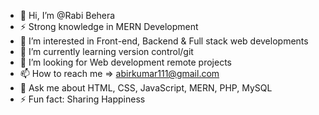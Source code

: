 - 👋 Hi, I’m @Rabi Behera
- ⚡ Strong knowledge in MERN Development
- 👀 I’m interested in Front-end, Backend & Full stack web developments
- 🌱 I’m currently learning version control/git
- 💞️ I’m looking for Web development remote projects
- 📫 How to reach me  =>   abirkumar111@gmail.com
- 💬 Ask me about  HTML, CSS, JavaScript, MERN, PHP, MySQL
- ⚡ Fun fact: Sharing Happiness

<!---
Mr-Rabi-111/Mr-Rabi-111 is a ✨ special ✨ repository because its `README.md` (this file) appears on your GitHub profile.
You can click the Preview link to take a look at your changes.
--->
